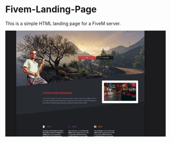 # Fivem-Landing-Page
This is a simple HTML landing page for a FiveM server.

![](images/preview.png)
